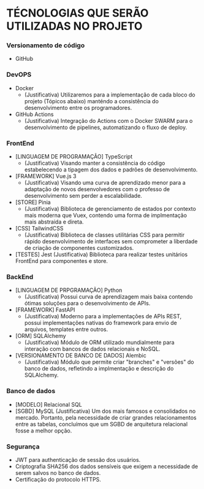 # TÉCNOLOGIAS QUE SERÃO UTILIZADAS NO PROJETO

### Versionamento de código
- GitHub

### DevOPS 
- Docker
    * (Justificativa) Utilizaremos para a implementação de cada bloco do projeto (Tópicos abaixo) manténdo a consistência do desenvolvimento entre os programadores.
- GitHub Actions
    * (Justificativa) Integração do Actions com o Docker SWARM para o desenvolvimento de pipelines, automatizando o fluxo de deploy.

### FrontEnd
- [LINGUAGEM DE PROGRAMAÇÃO] TypeScript
    * (Justificativa) Visando manter a consistência do código estabelecendo a tipagem dos dados e padrões de desenvolvimento.
- [FRAMEWORK] Vue.js 3 
    * (Justificativa) Visando uma curva de aprendizado menor para a adaptação de novos desenvolvedores com o professo de desenvolvimento sem perder a escalabilidade.
- [STORE] Pinia
    * (Justificativa) Biblioteca de gerenciamento de estados por contexto mais moderna que Vuex, contendo uma forma de implmentação mais abstraida e direta. 
- [CSS] TailwindCSS
    * (Justificativa) Biblioteca de classes utilitárias CSS para permitir rápido desenvolvimento de interfaces sem comprometer a liberdade de criação de componentes customizados.
- [TESTES] Jest
    (Justificativa) Biblioteca para realizar testes unitários FrontEnd para componentes e store.

### BackEnd
- [LINGUAGEM DE PRPGRAMAÇÃO] Python
    * (Justificativa) Possui curva de aprendizagem mais baixa contendo ótimas soluções para o desenvolvimento de APIs.
- [FRAMEWORK] FastAPI
    * (Justificativa) Moderno para a implementações de APIs REST, possui implementações nativas do framework para envio de arquivos, templates entre outros.
- [ORM] SQLAlchemy
    * (Justificativa) Módulo de ORM utilizado mundialmente para interação com bancos de dados relacionais e NoSQL.
- [VERSIONAMENTO DE BANCO DE DADOS] Alembic
    * (Justificativa) Módulo que permite criar "branches" e "versões" do banco de dados, refletindo a implmentação e descrição do SQLAlchemy.

### Banco de dados
- [MODELO] Relacional SQL
- [SGBD] MySQL
    (Justificativa) Um dos mais famosos e consolidados no mercado. Portanto, pela necessidade de criar grandes relacionamentos entre as tabelas, concluímos que um SGBD de arquitetura relacional fosse a melhor opção.

### Segurança
- JWT para authenticação de sessão dos usuários.
- Criptografia SHA256 dos dados sensíveis que exigem a necessidade de serem salvos no banco de dados.
- Certificação do protocolo HTTPS.
